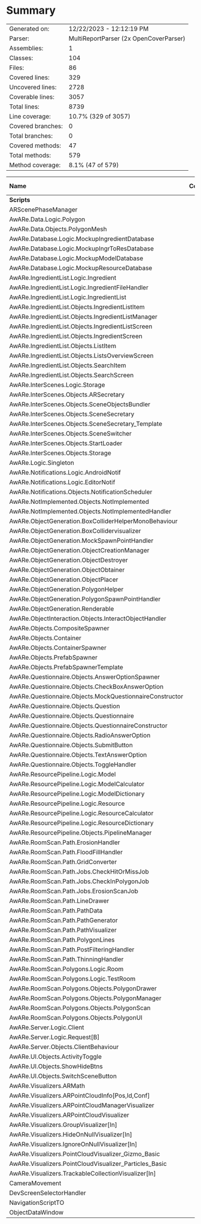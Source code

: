 ﻿# Summary
|||
|:---|:---|
| Generated on: | 12/22/2023 - 12:12:19 PM |
| Parser: | MultiReportParser (2x OpenCoverParser) |
| Assemblies: | 1 |
| Classes: | 104 |
| Files: | 86 |
| Covered lines: | 329 |
| Uncovered lines: | 2728 |
| Coverable lines: | 3057 |
| Total lines: | 8739 |
| Line coverage: | 10.7% (329 of 3057) |
| Covered branches: | 0 |
| Total branches: | 0 |
| Covered methods: | 47 |
| Total methods: | 579 |
| Method coverage: | 8.1% (47 of 579) |

|**Name**|**Covered**|**Uncovered**|**Coverable**|**Total**|**Line coverage**|**Covered**|**Total**|**Branch coverage**|**Covered**|**Total**|**Method coverage**|
|:---|---:|---:|---:|---:|---:|---:|---:|---:|---:|---:|---:|
|**Scripts**|**329**|**2728**|**3057**|**11433**|**10.7%**|**0**|**0**|****|**47**|**579**|**8.1%**|
|ARScenePhaseManager|0|41|41|79|0%|0|0||0|5|0%|
|AwARe.Data.Logic.Polygon|0|28|28|94|0%|0|0||0|10|0%|
|AwARe.Data.Objects.PolygonMesh|0|33|33|78|0%|0|0||0|5|0%|
|AwARe.Database.Logic.MockupIngredientDatabase|0|22|22|92|0%|0|0||0|4|0%|
|AwARe.Database.Logic.MockupIngrToResDatabase|0|10|10|69|0%|0|0||0|2|0%|
|AwARe.Database.Logic.MockupModelDatabase|0|13|13|45|0%|0|0||0|3|0%|
|AwARe.Database.Logic.MockupResourceDatabase|0|13|13|55|0%|0|0||0|3|0%|
|AwARe.IngredientList.Logic.Ingredient|29|2|31|174|93.5%|0|0||12|12|100%|
|AwARe.IngredientList.Logic.IngredientFileHandler|0|65|65|130|0%|0|0||0|3|0%|
|AwARe.IngredientList.Logic.IngredientList|32|8|40|174|80%|0|0||12|15|80%|
|AwARe.IngredientList.Objects.IngredientListItem|0|12|12|64|0%|0|0||0|4|0%|
|AwARe.IngredientList.Objects.IngredientListManager|0|102|102|262|0%|0|0||0|36|0%|
|AwARe.IngredientList.Objects.IngredientListScreen|0|65|65|186|0%|0|0||0|17|0%|
|AwARe.IngredientList.Objects.IngredientScreen|0|26|26|88|0%|0|0||0|4|0%|
|AwARe.IngredientList.Objects.ListItem|0|26|26|97|0%|0|0||0|6|0%|
|AwARe.IngredientList.Objects.ListsOverviewScreen|0|44|44|120|0%|0|0||0|9|0%|
|AwARe.IngredientList.Objects.SearchItem|0|9|9|54|0%|0|0||0|3|0%|
|AwARe.IngredientList.Objects.SearchScreen|0|27|27|85|0%|0|0||0|6|0%|
|AwARe.InterScenes.Logic.Storage|0|3|3|32|0%|0|0||0|5|0%|
|AwARe.InterScenes.Objects.ARSecretary|0|16|16|102|0%|0|0||0|11|0%|
|AwARe.InterScenes.Objects.SceneObjectsBundler|0|15|15|52|0%|0|0||0|2|0%|
|AwARe.InterScenes.Objects.SceneSecretary|0|36|36|163|0%|0|0||0|7|0%|
|AwARe.InterScenes.Objects.SceneSecretary_Template|1|0|1|163|100%|0|0||3|3|100%|
|AwARe.InterScenes.Objects.SceneSwitcher|1|18|19|125|5.2%|0|0||3|13|23%|
|AwARe.InterScenes.Objects.StartLoader|0|12|12|56|0%|0|0||0|2|0%|
|AwARe.InterScenes.Objects.Storage|0|13|13|80|0%|0|0||0|10|0%|
|AwARe.Logic.Singleton|0|10|10|82|0%|0|0||0|3|0%|
|AwARe.Notifications.Logic.AndroidNotif|0|32|32|95|0%|0|0||0|6|0%|
|AwARe.Notifications.Logic.EditorNotif|0|21|21|76|0%|0|0||0|6|0%|
|AwARe.Notifications.Objects.NotificationScheduler|0|32|32|120|0%|0|0||0|6|0%|
|AwARe.NotImplemented.Objects.NotImplemented|0|2|2|19|0%|0|0||0|2|0%|
|AwARe.NotImplemented.Objects.NotImplementedHandler|0|17|17|80|0%|0|0||0|6|0%|
|AwARe.ObjectGeneration.BoxColliderHelperMonoBehaviour|0|32|32|84|0%|0|0||0|2|0%|
|AwARe.ObjectGeneration.BoxCollidervisualizer|0|6|6|84|0%|0|0||0|1|0%|
|AwARe.ObjectGeneration.MockSpawnPointHandler|0|9|9|50|0%|0|0||0|2|0%|
|AwARe.ObjectGeneration.ObjectCreationManager|0|59|59|163|0%|0|0||0|14|0%|
|AwARe.ObjectGeneration.ObjectDestroyer|0|7|7|29|0%|0|0||0|1|0%|
|AwARe.ObjectGeneration.ObjectObtainer|0|11|11|40|0%|0|0||0|2|0%|
|AwARe.ObjectGeneration.ObjectPlacer|0|130|130|303|0%|0|0||0|10|0%|
|AwARe.ObjectGeneration.PolygonHelper|0|35|35|102|0%|0|0||0|4|0%|
|AwARe.ObjectGeneration.PolygonSpawnPointHandler|0|30|30|93|0%|0|0||0|4|0%|
|AwARe.ObjectGeneration.Renderable|0|46|46|159|0%|0|0||0|25|0%|
|AwARe.ObjectInteraction.Objects.InteractObjectHandler|0|13|13|41|0%|0|0||0|2|0%|
|AwARe.Objects.CompositeSpawner|0|6|6|99|0%|0|0||0|6|0%|
|AwARe.Objects.Container|0|5|5|41|0%|0|0||0|2|0%|
|AwARe.Objects.ContainerSpawner|0|22|22|68|0%|0|0||0|4|0%|
|AwARe.Objects.PrefabSpawner|0|5|5|99|0%|0|0||0|2|0%|
|AwARe.Objects.PrefabSpawnerTemplate|0|5|5|99|0%|0|0||0|5|0%|
|AwARe.Questionnaire.Objects.AnswerOptionSpawner|0|18|18|170|0%|0|0||0|7|0%|
|AwARe.Questionnaire.Objects.CheckBoxAnswerOption|0|11|11|170|0%|0|0||0|2|0%|
|AwARe.Questionnaire.Objects.MockQuestionnaireConstructor|0|9|9|123|0%|0|0||0|2|0%|
|AwARe.Questionnaire.Objects.Question|0|47|47|155|0%|0|0||0|19|0%|
|AwARe.Questionnaire.Objects.Questionnaire|0|32|32|120|0%|0|0||0|9|0%|
|AwARe.Questionnaire.Objects.QuestionnaireConstructor|0|21|21|123|0%|0|0||0|8|0%|
|AwARe.Questionnaire.Objects.RadioAnswerOption|0|16|16|170|0%|0|0||0|2|0%|
|AwARe.Questionnaire.Objects.SubmitButton|0|3|3|22|0%|0|0||0|1|0%|
|AwARe.Questionnaire.Objects.TextAnswerOption|0|8|8|170|0%|0|0||0|2|0%|
|AwARe.Questionnaire.Objects.ToggleHandler|0|21|21|60|0%|0|0||0|7|0%|
|AwARe.ResourcePipeline.Logic.Model|0|22|22|126|0%|0|0||0|12|0%|
|AwARe.ResourcePipeline.Logic.ModelCalculator|0|8|8|28|0%|0|0||0|1|0%|
|AwARe.ResourcePipeline.Logic.ModelDictionary|0|7|7|126|0%|0|0||0|4|0%|
|AwARe.ResourcePipeline.Logic.Resource|0|16|16|114|0%|0|0||0|9|0%|
|AwARe.ResourcePipeline.Logic.ResourceCalculator|0|32|32|77|0%|0|0||0|3|0%|
|AwARe.ResourcePipeline.Logic.ResourceDictionary|0|7|7|114|0%|0|0||0|5|0%|
|AwARe.ResourcePipeline.Objects.PipelineManager|0|57|57|133|0%|0|0||0|7|0%|
|AwARe.RoomScan.Path.ErosionHandler|95|0|95|201|100%|0|0||5|5|100%|
|AwARe.RoomScan.Path.FloodFillHandler|68|1|69|169|98.5%|0|0||3|3|100%|
|AwARe.RoomScan.Path.GridConverter|26|0|26|64|100%|0|0||2|2|100%|
|AwARe.RoomScan.Path.Jobs.CheckHitOrMissJob|0|46|46|127|0%|0|0||0|2|0%|
|AwARe.RoomScan.Path.Jobs.CheckInPolygonJob|25|7|32|103|78.1%|0|0||1|2|50%|
|AwARe.RoomScan.Path.Jobs.ErosionScanJob|0|17|17|76|0%|0|0||0|3|0%|
|AwARe.RoomScan.Path.LineDrawer|45|0|45|85|100%|0|0||1|1|100%|
|AwARe.RoomScan.Path.PathData|0|73|73|175|0%|0|0||0|5|0%|
|AwARe.RoomScan.Path.PathGenerator|0|154|154|347|0%|0|0||0|9|0%|
|AwARe.RoomScan.Path.PathVisualizer|0|29|29|85|0%|0|0||0|3|0%|
|AwARe.RoomScan.Path.PolygonLines|7|0|7|347|100%|0|0||5|5|100%|
|AwARe.RoomScan.Path.PostFilteringHandler|0|128|128|225|0%|0|0||0|1|0%|
|AwARe.RoomScan.Path.ThinningHandler|0|84|84|170|0%|0|0||0|6|0%|
|AwARe.RoomScan.Polygons.Logic.Room|0|20|20|67|0%|0|0||0|6|0%|
|AwARe.RoomScan.Polygons.Logic.TestRoom|0|16|16|74|0%|0|0||0|2|0%|
|AwARe.RoomScan.Polygons.Objects.PolygonDrawer|0|79|79|172|0%|0|0||0|15|0%|
|AwARe.RoomScan.Polygons.Objects.PolygonManager|0|86|86|241|0%|0|0||0|20|0%|
|AwARe.RoomScan.Polygons.Objects.PolygonScan|0|24|24|58|0%|0|0||0|1|0%|
|AwARe.RoomScan.Polygons.Objects.PolygonUI|0|28|28|66|0%|0|0||0|1|0%|
|AwARe.Server.Logic.Client|0|111|111|353|0%|0|0||0|12|0%|
|AwARe.Server.Logic.Request[B]|0|28|28|353|0%|0|0||0|6|0%|
|AwARe.Server.Objects.ClientBehaviour|0|14|14|35|0%|0|0||0|2|0%|
|AwARe.UI.Objects.ActivityToggle|0|2|2|29|0%|0|0||0|2|0%|
|AwARe.UI.Objects.ShowHideBtns|0|8|8|37|0%|0|0||0|2|0%|
|AwARe.UI.Objects.SwitchSceneButton|0|4|4|48|0%|0|0||0|4|0%|
|AwARe.Visualizers.ARMath|0|13|13|53|0%|0|0||0|4|0%|
|AwARe.Visualizers.ARPointCloudInfo[Pos,Id,Conf]|0|6|6|53|0%|0|0||0|1|0%|
|AwARe.Visualizers.ARPointCloudManagerVisualizer|0|10|10|30|0%|0|0||0|3|0%|
|AwARe.Visualizers.ARPointCloudVisualizer|0|10|10|26|0%|0|0||0|3|0%|
|AwARe.Visualizers.GroupVisualizer[In]|0|13|13|102|0%|0|0||0|3|0%|
|AwARe.Visualizers.HideOnNullVisualizer[In]|0|13|13|102|0%|0|0||0|3|0%|
|AwARe.Visualizers.IgnoreOnNullVisualizer[In]|0|10|10|102|0%|0|0||0|3|0%|
|AwARe.Visualizers.PointCloudVisualizer_Gizmo_Basic|0|42|42|143|0%|0|0||0|6|0%|
|AwARe.Visualizers.PointCloudVisualizer_Particles_Basic|0|48|48|143|0%|0|0||0|5|0%|
|AwARe.Visualizers.TrackableCollectionVisualizer[In]|0|18|18|102|0%|0|0||0|3|0%|
|CameraMovement|0|23|23|41|0%|0|0||0|3|0%|
|DevScreenSelectorHandler|0|10|10|24|0%|0|0||0|1|0%|
|NavigationScriptTO|0|12|12|35|0%|0|0||0|4|0%|
|ObjectDataWindow|0|12|12|24|0%|0|0||0|2|0%|
